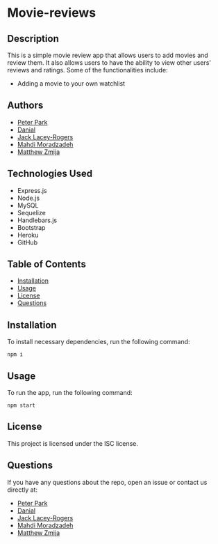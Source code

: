 # Movie-reviews

## Description
This is a simple movie review app that allows users to add movies and review them. It also allows users to have the ability to view other users' reviews and ratings.
Some of the functionalities include:
* Adding a movie to your own watchlist

## Authors
* [Peter Park](github.com/qkr0wns)
* [Danial](github.com/DanialDevelops)
* [Jack Lacey-Rogers](github.com/jlaceyrogers)
* [Mahdi Moradzadeh](github.com/Mahdi-Moradzadeh)
* [Matthew Zmija](github.com/matthewzmija)

## Technologies Used
* Express.js
* Node.js
* MySQL
* Sequelize
* Handlebars.js
* Bootstrap
* Heroku
* GitHub

## Table of Contents
* [Installation](#installation)
* [Usage](#usage)
* [License](#license)
* [Questions](#questions)

## Installation
To install necessary dependencies, run the following command:
```
npm i
```

## Usage
To run the app, run the following command:
```
npm start
```

## License
This project is licensed under the ISC license.

## Questions
If you have any questions about the repo, open an issue or contact us directly at:
* [Peter Park](github.com/qkr0wns)
* [Danial](github.com/DanialDevelops)
* [Jack Lacey-Rogers](github.com/jlaceyrogers)
* [Mahdi Moradzadeh](github.com/Mahdi-Moradzadeh)
* [Matthew Zmija](github.com/matthewzmija)

